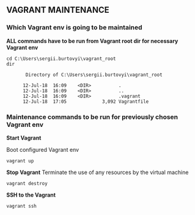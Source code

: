 ## VAGRANT MAINTENANCE

### Which Vagrant env is going to be maintained

**ALL commands have to be run from Vagrant root dir for necessary Vagrant env**

```
cd C:\Users\sergii.burtovyi\vagrant_root
dir

       Directory of C:\Users\sergii.burtovyi\vagrant_root

      12-Jul-18  16:09    <DIR>          .
      12-Jul-18  16:09    <DIR>          ..
      12-Jul-18  16:09    <DIR>          .vagrant
      12-Jul-18  17:05             3,092 Vagrantfile
```

### Maintenance commands to be run for previously chosen Vagrant env

**Start Vagrant**

Boot configured Vagrant env

```
vagrant up
```

**Stop Vagrant**
Terminate the use of any resources by the virtual machine
```
vagrant destroy
```

**SSH to the Vagrant**

```
vagrant ssh
```
